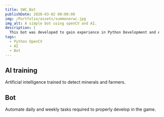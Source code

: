```yaml
---
title: SWC_Bot
publishDate: 2020-03-02 00:00:00
img: /Portfolio/assets/summonerwc.jpg
img_alt: A simple bot using openCV and AI.
description: |
  This bot was developed to gain experience in Python Development and AI training.
tags:
  - Python OpenCV
  - AI
  - Bot
---
```


## AI training

Artificial intelligence trained to detect minerals and farmers.

## Bot

Automate daily and weekly tasks required to properly develop in the game.
